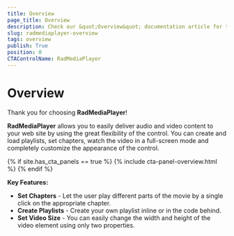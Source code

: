 ```yaml
---
title: Overview
page_title: Overview
description: Check our &quot;Overview&quot; documentation article for the RadMediaPlayer {{ site.framework_name }} control.
slug: radmediaplayer-overview
tags: overview
publish: True
position: 0
CTAControlName: RadMediaPlayer
---
```


# Overview

Thank you for choosing __RadMediaPlayer__!

__RadMediaPlayer__ allows you to easily deliver audio and video content to your web site by using the great flexibility of the control. You can create and load playlists, set chapters, watch the video in a full-screen mode and completely customize the appearance of the control.

{% if site.has_cta_panels == true %}
{% include cta-panel-overview.html %}
{% endif %}

__Key Features:__

* __Set Chapters__ - Let the user play different parts of the movie by a single click on the appropriate chapter.
* __Create Playlists__ - Create your own playlist inline or in the code behind.
* __Set Video Size__ - You can easily change the width and height of the video element using only two properties.